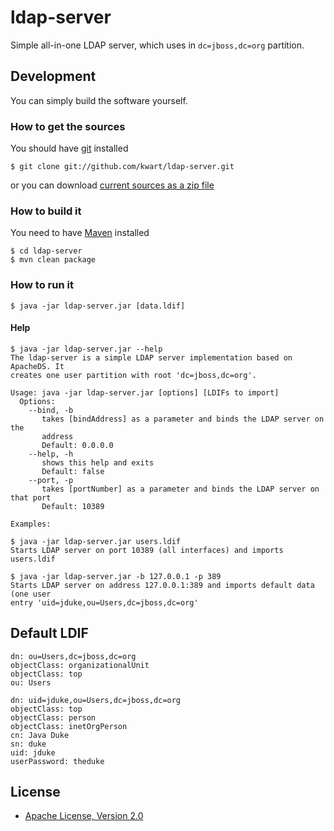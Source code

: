 # ldap-server

Simple all-in-one LDAP server, which uses in `dc=jboss,dc=org` partition.

## Development

You can simply build the software yourself.

### How to get the sources

You should have [git](http://git-scm.com/) installed

	$ git clone git://github.com/kwart/ldap-server.git

or you can download [current sources as a zip file](https://github.com/kwart/ldap-server/archive/master.zip)

### How to build it

You need to have [Maven](http://maven.apache.org/) installed

	$ cd ldap-server
	$ mvn clean package

### How to run it

	$ java -jar ldap-server.jar [data.ldif]

#### Help

	$ java -jar ldap-server.jar --help
	The ldap-server is a simple LDAP server implementation based on ApacheDS. It
	creates one user partition with root 'dc=jboss,dc=org'.
	
	Usage: java -jar ldap-server.jar [options] [LDIFs to import]
	  Options:
	    --bind, -b
	       takes [bindAddress] as a parameter and binds the LDAP server on the
	       address
	       Default: 0.0.0.0
	    --help, -h
	       shows this help and exits
	       Default: false
	    --port, -p
	       takes [portNumber] as a parameter and binds the LDAP server on that port
	       Default: 10389
	
	Examples:
	
	$ java -jar ldap-server.jar users.ldif
	Starts LDAP server on port 10389 (all interfaces) and imports users.ldif
	
	$ java -jar ldap-server.jar -b 127.0.0.1 -p 389
	Starts LDAP server on address 127.0.0.1:389 and imports default data (one user
	entry 'uid=jduke,ou=Users,dc=jboss,dc=org'

## Default LDIF

	dn: ou=Users,dc=jboss,dc=org
	objectClass: organizationalUnit
	objectClass: top
	ou: Users
	
	dn: uid=jduke,ou=Users,dc=jboss,dc=org
	objectClass: top
	objectClass: person
	objectClass: inetOrgPerson
	cn: Java Duke
	sn: duke
	uid: jduke
	userPassword: theduke

## License

* [Apache License, Version 2.0](http://www.apache.org/licenses/LICENSE-2.0)
 
